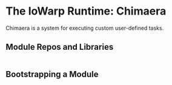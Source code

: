 # The IoWarp Runtime: Chimaera

Chimaera is a system for executing custom user-defined tasks.


## Module Repos and Libraries

```bash

```

## Bootstrapping a Module

